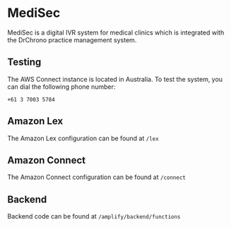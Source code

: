 # MediSec

MediSec is a digital IVR system for medical clinics which is integrated with the DrChrono practice management system.

## Testing
The AWS Connect instance is located in Australia. To test the system, you can dial the following phone number:
```
+61 3 7003 5784
```

## Amazon Lex
The Amazon Lex configuration can be found at `/lex`

## Amazon Connect
The Amazon Connect configuration can be found at `/connect`

## Backend
Backend code can be found at `/amplify/backend/functions`



